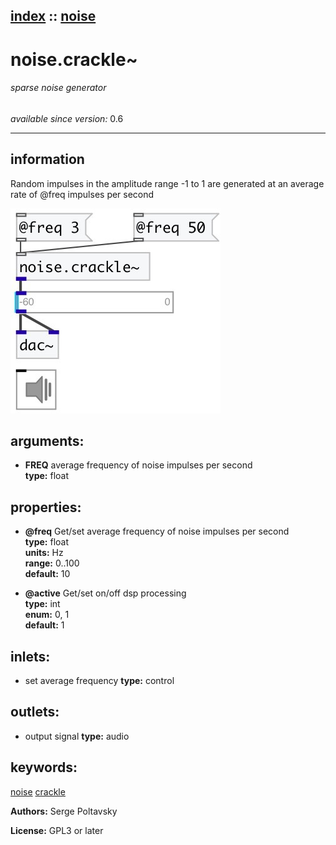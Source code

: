 [index](index.html) :: [noise](category_noise.html)
---

# noise.crackle~

###### sparse noise generator

*available since version:* 0.6

---


## information
Random impulses in the amplitude range -1 to 1 are generated at an average rate of
            @freq impulses per second



[![example](../examples/img/noise.crackle~.jpg)](../examples/pd/noise.crackle~.pd)



## arguments:

* **FREQ**
average frequency of noise impulses per second<br>
__type:__ float<br>





## properties:

* **@freq** 
Get/set average frequency of noise impulses per second<br>
__type:__ float<br>
__units:__ Hz<br>
__range:__ 0..100<br>
__default:__ 10<br>

* **@active** 
Get/set on/off dsp processing<br>
__type:__ int<br>
__enum:__ 0, 1<br>
__default:__ 1<br>



## inlets:

* set average frequency 
__type:__ control<br>



## outlets:

* output signal
__type:__ audio<br>



## keywords:

[noise](keywords/noise.html)
[crackle](keywords/crackle.html)






**Authors:** Serge Poltavsky




**License:** GPL3 or later





